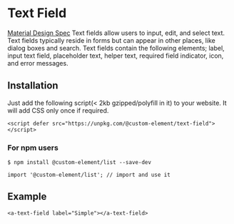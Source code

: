 # Text Field

[Material Design Spec](https://material.io/guidelines/components/text-fields.html#text-fields-layout)
Text fields allow users to input, edit, and select text. Text fields typically reside in forms but can appear in other places, like dialog boxes and search. Text fields contain the following elements; label, input text field, placeholder text, helper text, required field indicator, icon, and error messages.

## Installation

Just add the following script(< 2kb gzipped/polyfill in it) to your website. It will add CSS only once if required.
```
<script defer src="https://unpkg.com/@custom-element/text-field"></script>
```

### For npm users
```
$ npm install @custom-element/list --save-dev

import '@custom-element/list'; // import and use it
```

## Example
```
<a-text-field label="Simple"></a-text-field>
```

